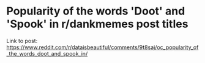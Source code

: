# Popularity of the words 'Doot' and 'Spook' in r/dankmemes post titles

Link to post: https://www.reddit.com/r/dataisbeautiful/comments/9t8saj/oc_popularity_of_the_words_doot_and_spook_in/

